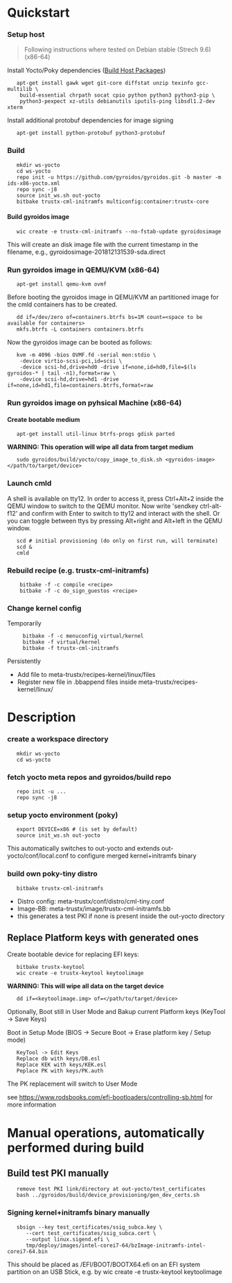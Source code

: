 # Quickstart

### Setup host
> Following instructions where tested on Debian stable (Strech 9.6) (x86-64)

Install Yocto/Poky dependencies ([Build Host Packages](https://www.yoctoproject.org/docs/2.5.1/brief-yoctoprojectqs/brief-yoctoprojectqs.html#brief-build-system-packages))
```
   apt-get install gawk wget git-core diffstat unzip texinfo gcc-multilib \
	build-essential chrpath socat cpio python python3 python3-pip \
	python3-pexpect xz-utils debianutils iputils-ping libsdl1.2-dev xterm
```

Install additional protobuf dependencies for image signing
```
   apt-get install python-protobuf python3-protobuf
```

### Build
```
   mkdir ws-yocto
   cd ws-yocto
   repo init -u https://github.com/gyroidos/gyroidos.git -b master -m ids-x86-yocto.xml
   repo sync -j8
   source init_ws.sh out-yocto
   bitbake trustx-cml-initramfs multiconfig:container:trustx-core
```

#### Build gyroidos image
```
   wic create -e trustx-cml-initramfs --no-fstab-update gyroidosimage
```
This will create an disk image file with the current timestamp in the
filename, e.g., gyroidosimage-201812131539-sda.direct

### Run gyroidos image in QEMU/KVM (x86-64)
```
   apt-get install qemu-kvm ovmf
```
   Before booting the gyroidos image in QEMU/KVM an partitioned image
   for the cmld containers has to be created.

```
   dd if=/dev/zero of=containers.btrfs bs=1M count=<space to be available for containers>
   mkfs.btrfs -L containers containers.btrfs
```

   Now the gyroidos image can be booted as follows:

```
   kvm -m 4096 -bios OVMF.fd -serial mon:stdio \
	-device virtio-scsi-pci,id=scsi \
	-device scsi-hd,drive=hd0 -drive if=none,id=hd0,file=$(ls gyroidos-* | tail -n1),format=raw \
	-device scsi-hd,drive=hd1 -drive if=none,id=hd1,file=containers.btrfs,format=raw
```

### Run gyroidos image on pyhsical Machine (x86-64)
#### Create bootable medium
```
   apt-get install util-linux btrfs-progs gdisk parted
```

   **WARNING: This operation will wipe all data from target medium**
```
   sudo gyroidos/build/yocto/copy_image_to_disk.sh <gyroidos-image> </path/to/target/device>
```

### Launch cmld
   A shell is available on tty12. In order to access it, press Ctrl+Alt+2 inside the QEMU window to switch to the QEMU monitor. Now write 'sendkey ctrl-alt-f12' and confirm with Enter to switch to tty12 and interact with the shell. Or you can toggle between ttys by pressing Alt+right and Alt+left in the QEMU window.

```
   scd # initial provisioning (do only on first run, will terminate)
   scd &
   cmld
```

### Rebuild recipe (e.g. trustx-cml-initramfs)
```
    bitbake -f -c compile <recipe>
    bitbake -f -c do_sign_guestos <recipe>
```

### Change kernel config

Temporarily
```
     bitbake -f -c menuconfig virtual/kernel
     bitbake -f virtual/kernel
     bitbake -f trustx-cml-initramfs
```

Persistently
* Add file to meta-trustx/recipes-kernel/linux/files
* Register new file in .bbappend files inside meta-trustx/recipes-kernel/linux/

# Description

### create a workspace directory
```
   mkdir ws-yocto
   cd ws-yocto
```

### fetch yocto meta repos and gyroidos/build repo
```
   repo init -u ...
   repo sync -j8
```

### setup yocto environment (poky)
```
   export DEVICE=x86 # (is set by default)
   source init_ws.sh out-yocto
```

   This automatically switches to out-yocto
   and extends out-yocto/conf/local.conf to configure merged kernel+initramfs binary

### build own poky-tiny distro
```
   bitbake trustx-cml-initramfs
```

   - Distro config: meta-trustx/conf/distro/cml-tiny.conf
   - Image-BB: meta-trustx/image/trustx-cml-initramfs.bb
   - this generates a test PKI if none is present inside the out-yocto directory


## Replace Platform keys with generated ones
   Create bootable device for replacing EFI keys:

```
   bitbake trustx-keytool
   wic create -e trustx-keytool keytoolimage
```
   **WARNING: This will wipe all data on the target device**
```
   dd if=<keytoolimage.img> of=</path/to/target/device>
```

   Optionally, Boot still in User Mode and Bakup current Platform keys (KeyTool -> Save Keys)

   Boot in Setup Mode (BIOS -> Secure Boot -> Erase platform key / Setup mode)

```
   KeyTool -> Edit Keys
   Replace db with keys/DB.esl
   Replace KEK with keys/KEK.esl
   Peplace PK with keys/PK.auth
```

   The PK replacement will switch to User Mode

   see https://www.rodsbooks.com/efi-bootloaders/controlling-sb.html for more information


# Manual operations, automatically performed during build

## Build test PKI manually
```
   remove test PKI link/directory at out-yocto/test_certificates
   bash ../gyroidos/build/device_provisioning/gen_dev_certs.sh
```

### Signing kernel+initramfs binary manually
```
   sbsign --key test_certificates/ssig_subca.key \
      --cert test_certificates/ssig_subca.cert \
      --output linux.sigend.efi \
      tmp/deploy/images/intel-corei7-64/bzImage-initramfs-intel-corei7-64.bin
```

   This should be placed as /EFI/BOOT/BOOTX64.efi
   on an EFI system partition on an USB Stick, e.g. by
   wic create -e trustx-keytool keytoolimage
